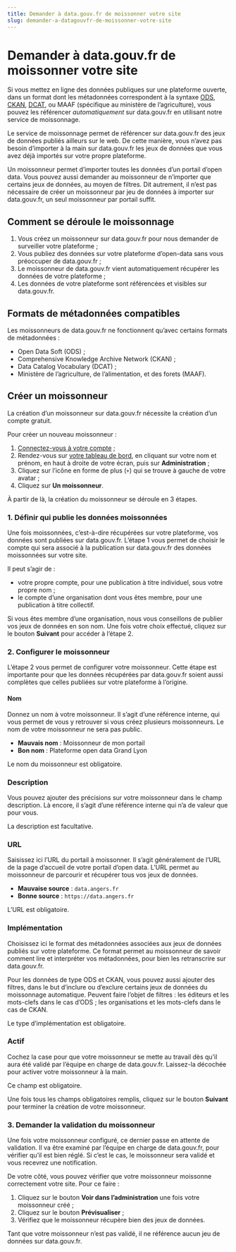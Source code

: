 ```yaml
---
title: Demander à data.gouv.fr de moissonner votre site
slug: demander-a-datagouvfr-de-moissonner-votre-site
---
```


# Demander à data.gouv.fr de moissonner votre site

Si vous mettez en ligne des données publiques sur une plateforme ouverte, dans un format dont les métadonnées correspondent à la syntaxe [ODS](https://www.opendatasoft.com), [CKAN](https://ckan.org), [DCAT](https://www.w3.org/TR/vocab-dcat/), ou MAAF (spécifique au ministère de l’agriculture), vous pouvez les référencer _automatiquement_ sur data.gouv.fr en utilisant notre service de moissonnage.

Le service de moissonnage permet de référencer sur data.gouv.fr des jeux de données publiés ailleurs sur le web. De cette manière, vous n’avez pas besoin d’importer à la main sur data.gouv.fr les jeux de données que vous avez déjà importés sur votre propre plateforme.

Un moissonneur permet d’importer toutes les données d’un portail d’open data. Vous pouvez aussi demander au moissonneur de n’importer que certains jeux de données, au moyen de filtres. Dit autrement, il n’est pas nécessaire de créer un moissonneur par jeu de données à importer sur data.gouv.fr, un seul moissonneur par portail suffit.

## Comment se déroule le moissonnage

1. Vous créez un moissonneur sur data.gouv.fr pour nous demander de surveiller votre plateforme ;
2. Vous publiez des données sur votre plateforme d’open-data sans vous préoccuper de data.gouv.fr ;
3. Le moissonneur de data.gouv.fr vient automatiquement récupérer les données de votre plateforme ;
4. Les données de votre plateforme sont référencées et visibles sur data.gouv.fr.

## Formats de métadonnées compatibles

Les moissonneurs de data.gouv.fr ne fonctionnent qu’avec certains formats de métadonnées :

- Open Data Soft (ODS) ;
- Comprehensive Knowledge Archive Network (CKAN) ;
- Data Catalog Vocabulary (DCAT) ;
- Ministère de l’agriculture, de l’alimentation, et des forets (MAAF).

## Créer un moissonneur

La création d’un moissonneur sur data.gouv.fr nécessite la création d’un compte gratuit.

Pour créer un nouveau moissonneur :

1. [Connectez-vous à votre compte](https://www.data.gouv.fr/fr/login) ;
2. Rendez-vous sur [votre tableau de bord](https://www.data.gouv.fr/fr/admin/), en cliquant sur votre nom et prénom, en haut à droite de votre écran, puis sur **Administration** ;
3. Cliquez sur l’icône en forme de plus (`+`) qui se trouve à gauche de votre avatar ;
4. Cliquez sur **Un moissonneur**.

À partir de là, la création du moissonneur se déroule en 3 étapes.

### 1\. Définir qui publie les données moissonnées

Une fois moissonnées, c’est-à-dire récupérées sur votre plateforme, vos données sont publiées sur data.gouv.fr. L’étape 1 vous permet de choisir le compte qui sera associé à la publication sur data.gouv.fr des données moissonnées sur votre site.

Il peut s’agir de :

- votre propre compte, pour une publication à titre individuel, sous votre propre nom ;
- le compte d’une organisation dont vous êtes membre, pour une publication à titre collectif.

Si vous êtes membre d’une organisation, nous vous conseillons de publier vos jeux de données en son nom. Une fois votre choix effectué, cliquez sur le bouton **Suivant** pour accéder à l’étape 2.

### 2\. Configurer le moissonneur

L’étape 2 vous permet de configurer votre moissonneur. Cette étape est importante pour que les données récupérées par data.gouv.fr soient aussi complètes que celles publiées sur votre plateforme à l’origine.

#### Nom

Donnez un nom à votre moissonneur. Il s’agit d’une référence interne, qui vous permet de vous y retrouver si vous créez plusieurs moissonneurs. Le nom de votre moissonneur ne sera pas public.

- **Mauvais nom** : Moissonneur de mon portail
- **Bon nom** : Plateforme open data Grand Lyon

Le nom du moissonneur est obligatoire.

### Description

Vous pouvez ajouter des précisions sur votre moissonneur dans le champ description. Là encore, il s’agit d’une référence interne qui n’a de valeur que pour vous.

La description est facultative.

### URL

Saisissez ici l’URL du portail à moissonner. Il s’agit généralement de l’URL de la page d’accueil de votre portail d’open data. L’URL permet au moissonneur de parcourir et récupérer tous vos jeux de données.

- **Mauvaise source** : `data.angers.fr`
- **Bonne source** : `https://data.angers.fr`

L’URL est obligatoire.

### Implémentation

Choisissez ici le format des métadonnées associées aux jeux de données publiés sur votre plateforme. Ce format permet au moissonneur de savoir comment lire et interpréter vos métadonnées, pour bien les retranscrire sur data.gouv.fr.

Pour les données de type ODS et CKAN, vous pouvez aussi ajouter des filtres, dans le but d’inclure ou d’exclure certains jeux de données du moissonnage automatique. Peuvent faire l’objet de filtres : les éditeurs et les mots-clefs dans le cas d’ODS ; les organisations et les mots-clefs dans le cas de CKAN.

Le type d’implémentation est obligatoire.

### Actif

Cochez la case pour que votre moissonneur se mette au travail dès qu’il aura été validé par l’équipe en charge de data.gouv.fr. Laissez-la décochée pour activer votre moissonneur à la main.

Ce champ est obligatoire.

Une fois tous les champs obligatoires remplis, cliquez sur le bouton **Suivant** pour terminer la création de votre moissonneur.

### 3\. Demander la validation du moissonneur

Une fois votre moissonneur configuré, ce dernier passe en attente de validation. Il va être examiné par l’équipe en charge de data.gouv.fr, pour vérifier qu’il est bien réglé. Si c’est le cas, le moissonneur sera validé et vous recevrez une notification.

De votre côté, vous pouvez vérifier que votre moissonneur moissonne correctement votre site. Pour ce faire :

1. Cliquez sur le bouton **Voir dans l’administration** une fois votre moissonneur créé ;
2. Cliquez sur le bouton **Prévisualiser** ;
3. Vérifiez que le moissonneur récupère bien des jeux de données.

Tant que votre moissonneur n’est pas validé, il ne référence aucun jeu de données sur data.gouv.fr.
